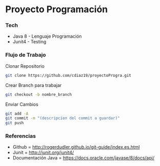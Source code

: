 # Proyecto Programación

### Tech

* Java 8 - Lenguaje Programación
* Junit4 - Testing 

### Flujo de Trabajo
Clonar Repositorio
```sh
git clone https://github.com/cdiaz19/proyectoProgra.git
```
Crear Branch para trabajar
```sh
git checkout -b nombre_branch
```
Enviar Cambios
```sh
git add -A
git commit -m "(descripcion del commit a guardar)"
git push
```
### Referencias
* Github = http://rogerdudler.github.io/git-guide/index.es.html
* Junit = http://junit.org/junit4/
* Documentación Java =  https://docs.oracle.com/javase/8/docs/api/
